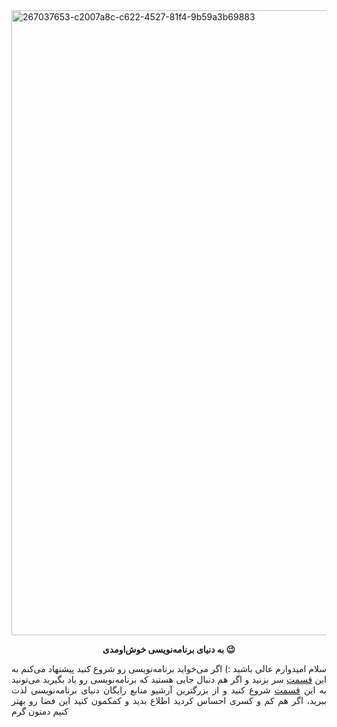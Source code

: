 <img width="1000" alt="267037653-c2007a8c-c622-4527-81f4-9b59a3b69883" src="https://github.com/barnamenevisi/.github/assets/62311769/dd55f54d-a599-47a5-b617-9ecfce47d0b5">


<p align="center">
<b>به دنیای برنامه‌نویسی خوش‌اومدی 😉</b>
</p>

<div align="justify">
  
سلام امیدوارم عالی باشید :) اگر می‌خواید برنامه‌نویسی رو شروع کنید پیشنهاد می‌کنم به این <a href='https://github.com/barnamenevisi/roadmap'>قسمت</a> سر بزنید و اگر هم دنبال جایی هستید که برنامه‌نویسی رو یاد بگیرید می‌تونید به این <a href='https://github.com/barnamenevisi/free-resources'>قسمت</a> شروع کنید و از بزرگترین آرشیو منابع رایگان دنیای برنامه‌نویسی لذت ببرید، اگر هم کم و کسری احساس کردید اطلاع بدید و کمکمون کنید این فضا رو بهتر کنیم دمتون گرم 
  
</div>
